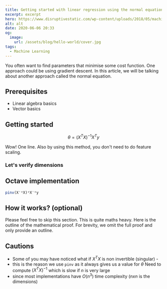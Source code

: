 ```yaml
---
title: Getting started with linear regression using the normal equation
excerpt: excerpt
hero: https://www.disruptivestatic.com/wp-content/uploads/2018/05/machine-learning-ecommerce-blog-1.jpg
alt: alt
date: 2020-06-06 20:33
og:
  image:
    url: /assets/blog/hello-world/cover.jpg
tags:
  - Machine Learning
---
```


You often want to find parameters that minimise some cost function. One
approach could be using gradient descent. In this article, we will be talking
about another approach called the normal equation.

## Prerequisites

- Linear algebra basics
- Vector basics

## Getting started

$$
\theta = (X^T X)^{-1} X^T y
$$

Wow! One line. Also by using this method, you don't need to do feature scaling.

### Let's verify dimensions

## Octave implementation

```octave
pinv(X'*X)*X'*y
```

## How it works? (optional)

Please feel free to skip this section. This is quite maths heavy. Here is the
outline of the mathematical proof. For brevity, we omit the full proof and only
provide an outline.

## Cautions

- Some of you may have noticed what if $X^T X$ is non invertible (singular) -
- this is the reason we use `pinv` as it always gives us a value for
  $\theta$ Need to compute $(X^T X)^{-1}$ which is slow if $n$ is very large
- since most
  implementations have $O(n^3)$ time complexity ($nxn$ is the dimensions)

